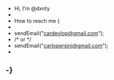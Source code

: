 - Hi, I’m @dxnty
- 
- How to reach me {
- 
- sendEmail("cardevlop@gmail.com");
- /* or */
- sendEmail("carlopersini@gmail.com");
-
-}
-
